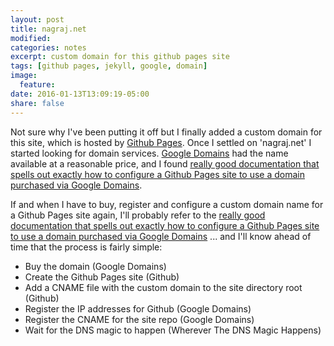 ```yaml
---
layout: post
title: nagraj.net
modified:
categories: notes
excerpt: custom domain for this github pages site
tags: [github pages, jekyll, google, domain]
image:
  feature:
date: 2016-01-13T13:09:19-05:00
share: false
---
```


Not sure why I've been putting it off but I finally added a custom domain for this site, which is hosted by [Github Pages](https://pages.github.com/). Once I settled on 'nagraj.net' I started looking for domain services. [Google Domains](https://domains.google.com/about/) had the name available at a reasonable price, and I found [really good documentation that spells out exactly how to configure a Github Pages site to use a domain purchased via Google Domains](http://www.curtismlarson.com/blog/2015/04/12/github-pages-google-domains/).

If and when I have to buy, register and configure a custom domain name for a Github Pages site again, I'll probably refer to the [really good documentation that spells out exactly how to configure a Github Pages site to use a domain purchased via Google Domains](http://www.curtismlarson.com/blog/2015/04/12/github-pages-google-domains/) ... and I'll know ahead of time that the process is fairly simple:

- Buy the domain (Google Domains)
- Create the Github Pages site (Github)
- Add a CNAME file with the custom domain to the site directory root (Github)
- Register the IP addresses for Github (Google Domains)
- Register the CNAME for the site repo (Google Domains)
- Wait for the DNS magic to happen (Wherever The DNS Magic Happens)
